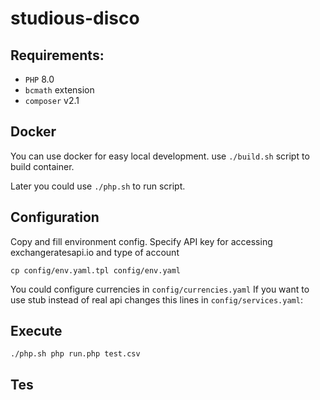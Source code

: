 # studious-disco
## Requirements:
* `PHP` 8.0
* `bcmath` extension
* `composer` v2.1
## Docker 
You can use docker for easy local development.
use `./build.sh` script to build container.

Later you could use `./php.sh` to run script. 
## Configuration
Copy and fill environment config. Specify API key for accessing exchangeratesapi.io and type of account
```
cp config/env.yaml.tpl config/env.yaml
```
You could configure currencies in `config/currencies.yaml`
If you want to use stub instead of real api changes this lines in `config/services.yaml`:

## Execute
```
./php.sh php run.php test.csv
```
## Tes